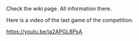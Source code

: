 Check the wiki page. All information there.

Here is a video of the last game of the competition.

https://youtu.be/ja2APGL8PsA
